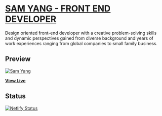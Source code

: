 # [SAM YANG - FRONT END DEVELOPER](https://)

Design oriented front-end developer with a creative problem-solving skills and dynamic perspectives gained from diverse background and years of work experiences ranging from global companies to small family business.

## Preview

[![Sam Yang](https://353a23c500dde3b2ad58-c49fe7e7355d384845270f4a7a0a7aa1.ssl.cf2.rackcdn.com/5d6d39cc126d1eebe0a1549c/screenshot.png)](https://353a23c500dde3b2ad58-c49fe7e7355d384845270f4a7a0a7aa1.ssl.cf2.rackcdn.com/5d6d39cc126d1eebe0a1549c/screenshot.png)

**[View Live ](https://)**

## Status

[![Netlify Status](https://api.netlify.com/api/v1/badges/6866152e-c358-424f-ba3e-b3e92255df63/deploy-status)](https://app.netlify.com/sites/samyang8989-react-venue/deploys)